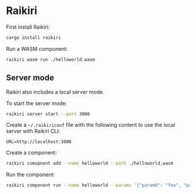 # Raikiri

First install Raikiri:

```sh
cargo install raikiri
```

Run a WASM component:

```sh
raikiri wasm run ./helloworld.wasm
```

## Server mode

Raikiri also includes a local server mode.

To start the server mode:

```sh
raikiri server start --port 3000
```

Create a `~/.raikiriconf` file with the following content to use the local server with Raikiri CLI: 

```
URL=http://localhost:3000
```

Create a component:

```sh
raikiri comopnent add --name helloworld --path ./helloworld.wasm
```

Run the component:

```sh
raikiri component run --name helloworld --params '{"param0": "foo", "param1": "bar"}'
```